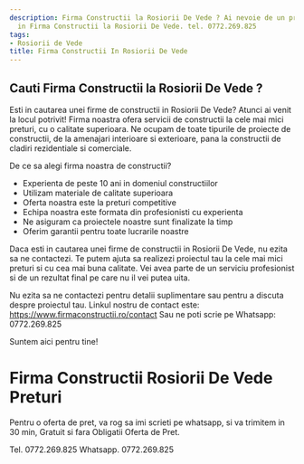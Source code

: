 ```yaml
---
description: Firma Constructii la Rosiorii De Vede ? Ai nevoie de un profesionist
  in Firma Constructii la Rosiorii De Vede. tel. 0772.269.825
tags:
- Rosiorii de Vede
title: Firma Constructii In Rosiorii De Vede
---
```



## Cauti Firma Constructii la Rosiorii De Vede ?

Esti in cautarea unei firme de constructii in Rosiorii De Vede? Atunci ai venit la locul potrivit! 
Firma noastra ofera servicii de constructii la cele mai mici preturi, cu o calitate superioara. 
Ne ocupam de toate tipurile de proiecte de constructii, de la amenajari interioare si exterioare, pana la constructii de cladiri rezidentiale si comerciale. 

De ce sa alegi firma noastra de constructii? 

- Experienta de peste 10 ani in domeniul constructiilor 
- Utilizam materiale de calitate superioara 
- Oferta noastra este la preturi competitive 
- Echipa noastra este formata din profesionisti cu experienta 
- Ne asiguram ca proiectele noastre sunt finalizate la timp 
- Oferim garantii pentru toate lucrarile noastre 

Daca esti in cautarea unei firme de constructii in Rosiorii De Vede, nu ezita sa ne contactezi. 
Te putem ajuta sa realizezi proiectul tau la cele mai mici preturi si cu cea mai buna calitate. 
Vei avea parte de un serviciu profesionist si de un rezultat final pe care nu il vei putea uita. 

Nu ezita sa ne contactezi pentru detalii suplimentare sau pentru a discuta despre proiectul tau. 
Linkul nostru de contact este: https://www.firmaconstructii.ro/contact 
Sau ne poti scrie pe Whatsapp: 0772.269.825 

Suntem aici pentru tine!

# Firma Constructii Rosiorii De Vede Preturi
Pentru o oferta de pret, va rog sa imi scrieti pe whatsapp, si va trimitem in 30 min, Gratuit si fara Obligatii Oferta de Pret.

Tel. 0772.269.825
Whatsapp. 0772.269.825